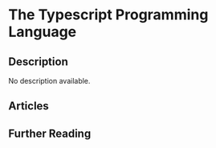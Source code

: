 # The Typescript Programming Language

## Description

No description available.

## Articles

## Further Reading